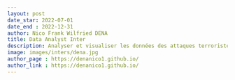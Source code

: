 ```yaml
---
layout: post
date_star: 2022-07-01 
date_end : 2022-12-31
author: Nico Frank Wilfried DENA
title: Data Analyst Inter
description: Analyser et visualiser les données des attaques terroristes et des PDIs au G3 Sahel (Burkina Faso-Mali-Niger) - Djihadiste Tracker
image: images/inters/dena.jpg
author_page : https://denanico1.github.io/
author_link : https://denanico1.github.io/
---
```




